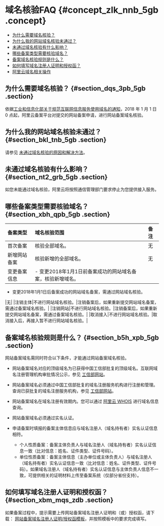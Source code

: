 # 域名核验FAQ {#concept_zlk_nnb_5gb .concept}

-   [为什么需要域名核验？](#section_dqs_3pb_5gb)
-   [为什么我的网站域名核验未通过？](#section_bkl_tnb_5gb)
-   [未通过域名核验有什么影响？](#section_nt2_grb_5gb)
-   [哪些备案类型需要核验域名？](#section_xbh_qpb_5gb)
-   [备案域名核验规则是什么？](#section_b5h_xpb_5gb)
-   [如何填写域名注册人证明和授权函？](#section_xbm_mqs_zdb)
-   [阿里云域名相关操作](#section_m5m_4rs_zdb)

## 为什么需要域名核验？ {#section_dqs_3pb_5gb .section}

依据[工业和信息化部关于规范互联网信息服务使用域名的通知](http://www.miit.gov.cn/newweb/n1146285/n1146352/n3054355/n3057709/n3057714/c5930543/content.html)，2018 年 1 月 1 日 0 点起，阿里云备案平台对提交的网站备案申请，进行网站备案域名核验。

## 为什么我的网站域名核验未通过？ {#section_bkl_tnb_5gb .section}

请参见 [未通过域名核验的原因和解决方法](intl.zh-CN/常见问题/其他/未通过域名核验的原因和解决方法.md#)。

## 未通过域名核验有什么影响？ {#section_nt2_grb_5gb .section}

如您未能通过域名核验，阿里云将按照通信管理部门要求停止为您提供接入服务。

## 哪些备案类型需要核验域名？ {#section_xbh_qpb_5gb .section}

|备案类型|域名核验范围|备注|
|:---|:-----|:-|
|首次备案|核验全部域名。|无|
|新增网站备案|核验新增的全部域名。|无|
|变更备案信息| -   变更2018年1月1日前备案成功的网站域名备案，核验新增域名。
-   变更2018年1月1日后备案成功的网站域名备案，需通过网站域名核验。

 |无|
|注销主体|不进行网站域名核验。|注销备案后，如果重新提交网站域名备案，需通过备案域名核验。|
|注销网站|不进行网站域名核验。|注销备案后，如果重新提交网站域名备案，需通过备案域名核验。|
|取消接入|不进行网站域名核验。|取消接入后，再接入暂不进行网站域名核验。|

## 备案域名核验规则是什么？ {#section_b5h_xpb_5gb .section}

网站备案域名需同时符合以下条件，才能通过网站备案域名核验。

-   网站备案域名对应的顶级域名为已获得中国工信部批复的顶级域名。互联网域名注册管理机构审批情况公示，参见 [工信部网站](http://域名.信息)。
-   网站备案域名必须通过中国工信部批复的域名注册服务机构进行注册和管理。查询已获批复的域名注册服务机构，参见 [工信部网站](http://域名.信息)。
-   网站备案域名在域名注册有效期内。您可以通过 [阿里云 WHOIS](http://whois.aliyun.com/) 进行域名信息查询。
-   网站备案域名必须通过实名认证。
-   申请备案时填报的备案主体信息应与域名注册人（域名持有者）实名认证信息相符。

    -   个人性质备案：备案主体负责人与域名注册人（域名持有者）实名认证信息一致（比对信息：姓名、证件类型、证件号码）。
    -   单位性质备案：备案主体信息（主办单位或主体负责人）与域名注册人（域名持有者）实名认证信息一致（比对信息：姓名、证件类型、证件号码）。如果域名注册人（域名持有者）实名认证信息与主体负责人信息不一致，可提供相关的证明材料上传至备案系统（仅部分省份支持）。

## 如何填写域名注册人证明和授权函？ {#section_xbm_mqs_zdb .section}

如果备案过程中，提示需要上传网站备案域名注册人证明和（或）授权函，请下载： [网站备案域名注册人证明/授权函模板](http://docs-aliyun.cn-hangzhou.oss.aliyun-inc.com/assets/attach/64289/cn_zh/1514873663673/%E6%9C%89%E5%85%B3%E7%BD%91%E7%AB%99%E5%A4%87%E6%A1%88%E5%9F%9F%E5%90%8D%E6%B3%A8%E5%86%8C%E4%BA%BA%E7%9A%84%E8%AF%81%E6%98%8E%E5%8F%8A%E9%99%84%E4%BB%B62.0.docx)，并按照模板中的要求完成填写。

